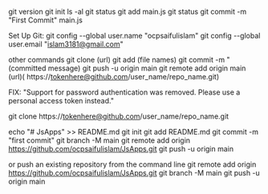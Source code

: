 git version
git init
ls -al
git status
git add main.js
git status
git commit -m "First Commit" main.js

Set Up Git:
git config --global user.name "ocpsaifulislam"
git config --global user.email "islam3181@gmail.com"

other commands
git clone (url)
git add (file names)
git commit -m "(committed message)
git push -u origin main 
git remote add origin main (url)( https://tokenhere@github.com/user_name/repo_name.git)

FIX: "Support for password authentication was removed. Please use a personal access token instead."

git clone https://tokenhere@github.com/user_name/repo_name.git



echo "# JsApps" >> README.md
git init
git add README.md
git commit -m "first commit"
git branch -M main
git remote add origin https://github.com/ocpsaifulislam/JsApps.git
git push -u origin main

or push an existing repository from the command line
git remote add origin https://github.com/ocpsaifulislam/JsApps.git
git branch -M main
git push -u origin main
 
